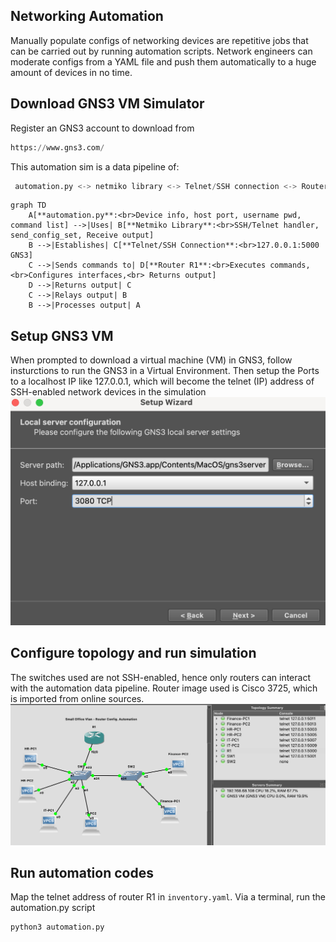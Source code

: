## Networking Automation
Manually populate configs of networking devices are repetitive jobs that can be carried out by running automation scripts. Network engineers can moderate configs from a YAML file and push them automatically to a huge amount of devices in no time.

## Download GNS3 VM Simulator
Register an GNS3 account to download from
```python
https://www.gns3.com/
```
This automation sim is a data pipeline of:
```python
 automation.py <-> netmiko library <-> Telnet/SSH connection <-> Router R1
```
```mermaid
graph TD
    A[**automation.py**:<br>Device info, host port, username pwd, command list] -->|Uses| B[**Netmiko Library**:<br>SSH/Telnet handler, send_config_set, Receive output]
    B -->|Establishes| C[**Telnet/SSH Connection**:<br>127.0.0.1:5000 GNS3]
    C -->|Sends commands to| D[**Router R1**:<br>Executes commands, <br>Configures interfaces,<br> Returns output]
    D -->|Returns output| C
    C -->|Relays output| B
    B -->|Processes output| A
```
## Setup GNS3 VM
When prompted to download a virtual machine (VM) in GNS3, follow insturctions to run the GNS3 in a Virtual Environment. Then setup the Ports to a localhost IP like 127.0.0.1, which will become the telnet (IP) address of SSH-enabled network devices in the simulation
![automation setup](automation-gns3sim-setups.png)

## Configure topology and run simulation
The switches used are not SSH-enabled, hence only routers can interact with the automation data pipeline. Router image used is Cisco 3725, which is imported from online sources.
![automation topology](automation-gns3sim-topology.png)

## Run automation codes
Map the telnet address of router R1 in `inventory.yaml`. Via a terminal, run the automation.py script
```python
python3 automation.py
```
